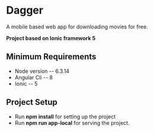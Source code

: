 # Dagger
A mobile based web app for downloading movies for free.

**Project based on Ionic framework 5**

## Minimum Requirements
- Node version -- 6.3.14
- Angular Cli  -- 8
- Ionic        -- 5

## Project Setup
- Run **npm install** for setting up the project
- Run **npm run app-local** for serving the project.
